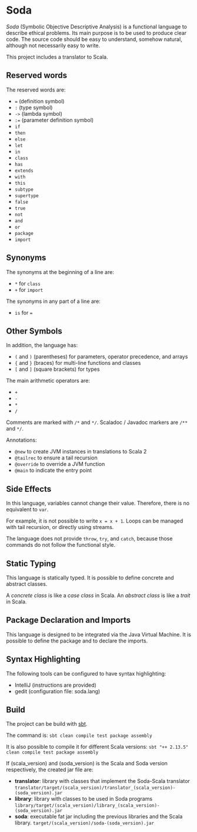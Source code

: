 # Soda

*Soda* (Symbolic Objective Descriptive Analysis) is a functional language to describe ethical problems.
Its main purpose is to be used to produce clear code.
The source code should be easy to understand, somehow natural, although not necessarily easy to write.

This project includes a translator to Scala.


## Reserved words

The reserved words are:
- `=` (definition symbol)
- `:` (type symbol)
- `->` (lambda symbol)
- `:=` (parameter definition symbol)
- `if`
- `then`
- `else`
- `let`
- `in`
- `class`
- `has`
- `extends`
- `with`
- `this`
- `subtype`
- `supertype`
- `false`
- `true`
- `not`
- `and`
- `or`
- `package`
- `import`


## Synonyms

The synonyms at the beginning of a line are:
- `*` for `class`
- `+` for `import`

The synonyms in any part of a line are:
- `is` for `=`


## Other Symbols

In addition, the language has:
- `(` and `)` (parentheses) for parameters, operator precedence, and arrays
- `{` and `}` (braces) for multi-line functions and classes
- `[` and `]` (square brackets) for types

The main arithmetic operators are:
- `+`
- `-`
- `*`
- `/`

Comments are marked with `/*` and `*/`.
Scaladoc / Javadoc markers are `/**` and `*/`.

Annotations:
- `@new` to create JVM instances in translations to Scala 2
- `@tailrec` to ensure a tail recursion
- `@override` to override a JVM function
- `@main` to indicate the entry point


## Side Effects

In this language, variables cannot change their value.
Therefore, there is no equivalent to `var`.

For example, it is not possible to write `x = x + 1`.
Loops can be managed with tail recursion, or directly using streams.

The language does not provide `throw`, `try`, and `catch`, because those commands do not follow the functional style.


## Static Typing

This language is statically typed.
It is possible to define concrete and abstract classes.

A *concrete class* is like a *case class* in Scala.
An *abstract class* is like a *trait* in Scala.


## Package Declaration and Imports

This language is designed to be integrated via the Java Virtual Machine.
It is possible to define the package and to declare the imports.


## Syntax Highlighting

The following tools can be configured to have syntax highlighting:
- IntelliJ (instructions are provided)
- gedit (configuration file: soda.lang)


## Build

The project can be build with [sbt](https://www.scala-sbt.org/).

The command is:
`sbt clean compile test package assembly`

It is also possible to compile it for different Scala versions:
`sbt "++ 2.13.5" clean compile test package assembly`

If (scala_version) and (soda_version) is the Scala and Soda version respectively, the created jar file are:
- **translator**: library with classes that implement the Soda-Scala translator
  `translator/target/(scala_version)/translator_(scala_version)-(soda_version).jar`
- **library**: library with classes to be used in Soda programs
  `library/target/(scala_version)/library_(scala_version)-(soda_version).jar`
- **soda**: executable fat jar including the previous libraries and the Scala library.
  `target/(scala_version)/soda-(soda_version).jar`


